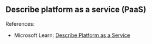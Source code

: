 ## Describe platform as a service (PaaS)

References:

* Microsoft Learn: [Describe Platform as a Service](https://learn.microsoft.com/en-us/training/modules/describe-cloud-service-types/3-describe-platform-service)
